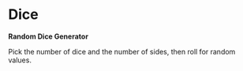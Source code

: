 # Dice

**Random Dice Generator**

Pick the number of dice and the number of sides, then roll for random values.